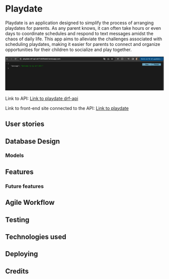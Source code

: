 # Playdate

Playdate is an application designed to simplify the process of arranging playdates for parents. As any parent knows, it can often take hours or even days to coordinate schedules and respond to text messages amidst the chaos of daily life. This app aims to alleviate the challenges associated with scheduling playdates, making it easier for parents to connect and organize opportunities for their children to socialize and play together.

![Am I Responsive](documentation/drf_api.png)

Link to API:
[Link to playdate drf-api](https://playdate-drf-api-a577c80fbeb8.herokuapp.com/)

Link to front-end site connected to the API:
[Link to playdate](https://playdate-184e33ed70de.herokuapp.com/)

## User stories

## Database Design

### Models

## Features

### Future features

## Agile Workflow

## Testing

## Technologies used

## Deploying

## Credits
